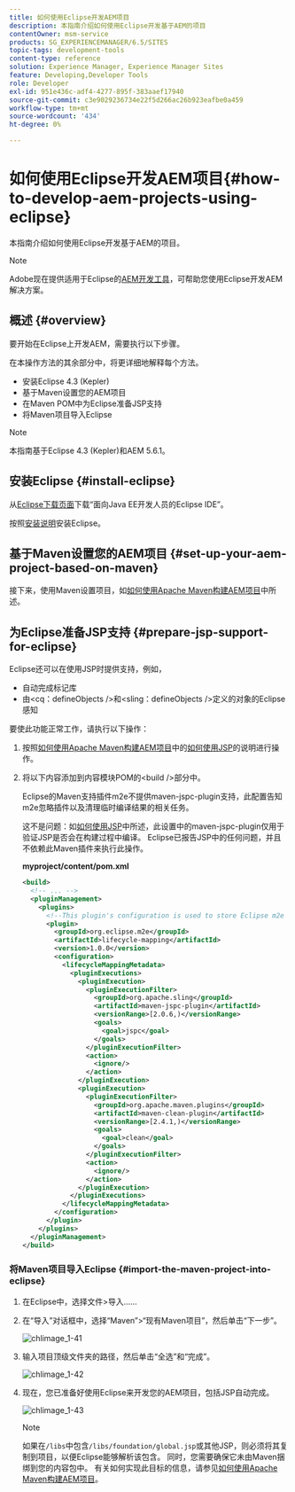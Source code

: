 ```yaml
---
title: 如何使用Eclipse开发AEM项目
description: 本指南介绍如何使用Eclipse开发基于AEM的项目
contentOwner: msm-service
products: SG_EXPERIENCEMANAGER/6.5/SITES
topic-tags: development-tools
content-type: reference
solution: Experience Manager, Experience Manager Sites
feature: Developing,Developer Tools
role: Developer
exl-id: 951e436c-adf4-4277-895f-383aaef17940
source-git-commit: c3e9029236734e22f5d266ac26b923eafbe0a459
workflow-type: tm+mt
source-wordcount: '434'
ht-degree: 0%

---
```


# 如何使用Eclipse开发AEM项目{#how-to-develop-aem-projects-using-eclipse}

本指南介绍如何使用Eclipse开发基于AEM的项目。

>[!NOTE]
>
>Adobe现在提供适用于Eclipse的[AEM开发工具](/help/sites-developing/aem-eclipse.md)，可帮助您使用Eclipse开发AEM解决方案。

## 概述 {#overview}

要开始在Eclipse上开发AEM，需要执行以下步骤。

在本操作方法的其余部分中，将更详细地解释每个方法。

* 安装Eclipse 4.3 (Kepler)
* 基于Maven设置您的AEM项目
* 在Maven POM中为Eclipse准备JSP支持
* 将Maven项目导入Eclipse

>[!NOTE]
>
>本指南基于Eclipse 4.3 (Kepler)和AEM 5.6.1。

## 安装Eclipse {#install-eclipse}

从[Eclipse下载页面](https://www.eclipse.org/downloads/)下载“面向Java EE开发人员的Eclipse IDE”。

按照[安装说明](https://wiki.eclipse.org/Eclipse/Installation)安装Eclipse。

## 基于Maven设置您的AEM项目 {#set-up-your-aem-project-based-on-maven}

接下来，使用Maven设置项目，如[如何使用Apache Maven构建AEM项目](/help/sites-developing/ht-projects-maven.md)中所述。

## 为Eclipse准备JSP支持 {#prepare-jsp-support-for-eclipse}

Eclipse还可以在使用JSP时提供支持，例如，

* 自动完成标记库
* 由&lt;cq：defineObjects />和&lt;sling：defineObjects />定义的对象的Eclipse感知

要使此功能正常工作，请执行以下操作：

1. 按照[如何使用Apache Maven构建AEM项目](/help/sites-developing/ht-projects-maven.md)中的[如何使用JSP](/help/sites-developing/ht-projects-maven.md#how-to-work-with-jsps)的说明进行操作。
1. 将以下内容添加到内容模块POM的&lt;build />部分中。

   Eclipse的Maven支持插件m2e不提供maven-jspc-plugin支持，此配置告知m2e忽略插件以及清理临时编译结果的相关任务。

   这不是问题：如[如何使用JSP](/help/sites-developing/ht-projects-maven.md#how-to-work-with-jsps)中所述，此设置中的maven-jspc-plugin仅用于验证JSP是否会在构建过程中编译。 Eclipse已报告JSP中的任何问题，并且不依赖此Maven插件来执行此操作。

   **myproject/content/pom.xml**

   ```xml
   <build>
     <!-- ... -->
     <pluginManagement>
       <plugins>
         <!--This plugin's configuration is used to store Eclipse m2e settings only. It has no influence on the Maven build itself.-->
         <plugin>
           <groupId>org.eclipse.m2e</groupId>
           <artifactId>lifecycle-mapping</artifactId>
           <version>1.0.0</version>
           <configuration>
             <lifecycleMappingMetadata>
               <pluginExecutions>
                 <pluginExecution>
                   <pluginExecutionFilter>
                     <groupId>org.apache.sling</groupId>
                     <artifactId>maven-jspc-plugin</artifactId>
                     <versionRange>[2.0.6,)</versionRange>
                     <goals>
                       <goal>jspc</goal>
                     </goals>
                   </pluginExecutionFilter>
                   <action>
                     <ignore/>
                   </action>
                 </pluginExecution>
                 <pluginExecution>
                   <pluginExecutionFilter>
                     <groupId>org.apache.maven.plugins</groupId>
                     <artifactId>maven-clean-plugin</artifactId>
                     <versionRange>[2.4.1,)</versionRange>
                     <goals>
                       <goal>clean</goal>
                     </goals>
                   </pluginExecutionFilter>
                   <action>
                     <ignore/>
                   </action>
                 </pluginExecution>
               </pluginExecutions>
             </lifecycleMappingMetadata>
           </configuration>
         </plugin>
       </plugins>
     </pluginManagement>
   </build>
   ```

### 将Maven项目导入Eclipse {#import-the-maven-project-into-eclipse}

1. 在Eclipse中，选择文件>导入……
1. 在“导入”对话框中，选择“Maven”>“现有Maven项目”，然后单击“下一步”。

   ![chlimage_1-41](assets/chlimage_1-41a.png)

1. 输入项目顶级文件夹的路径，然后单击“全选”和“完成”。

   ![chlimage_1-42](assets/chlimage_1-42a.png)

1. 现在，您已准备好使用Eclipse来开发您的AEM项目，包括JSP自动完成。

   ![chlimage_1-43](assets/chlimage_1-43a.png)

   >[!NOTE]
   >
   >如果在`/libs`中包含`/libs/foundation/global.jsp`或其他JSP，则必须将其复制到项目，以便Eclipse能够解析该包含。 同时，您需要确保它未由Maven捆绑到您的内容包中。 有关如何实现此目标的信息，请参见[如何使用Apache Maven构建AEM项目](/help/sites-developing/ht-projects-maven.md)。
